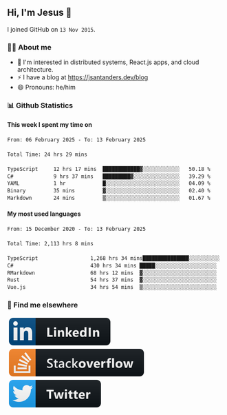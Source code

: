 ## Hi, I'm Jesus 👋

I joined GitHub on `13 Nov 2015`.

<!-- Talking about you -->

### 👨‍💻 About me

- 👦 I'm interested in distributed systems, React.js apps, and cloud architecture.
- ⚡️ I have a blog at <https://jsantanders.dev/blog>
- 😄 Pronouns: he/him

### 📊 Github Statistics

#### This week I spent my time on

<!--START_SECTION:weekly-->

```txt
From: 06 February 2025 - To: 13 February 2025

Total Time: 24 hrs 29 mins

TypeScript     12 hrs 17 mins  ████████████▓░░░░░░░░░░░░   50.18 %
C#             9 hrs 37 mins   █████████▓░░░░░░░░░░░░░░░   39.29 %
YAML           1 hr            █░░░░░░░░░░░░░░░░░░░░░░░░   04.09 %
Binary         35 mins         ▓░░░░░░░░░░░░░░░░░░░░░░░░   02.40 %
Markdown       24 mins         ▒░░░░░░░░░░░░░░░░░░░░░░░░   01.67 %
```

<!--END_SECTION:weekly-->

#### My most used languages

<!--START_SECTION:alltime-->

```txt
From: 15 December 2020 - To: 13 February 2025

Total Time: 2,113 hrs 8 mins

TypeScript                 1,268 hrs 34 mins███████████████░░░░░░░░░░   60.03 %
C#                         430 hrs 34 mins █████░░░░░░░░░░░░░░░░░░░░   20.38 %
RMarkdown                  68 hrs 12 mins  ▓░░░░░░░░░░░░░░░░░░░░░░░░   03.23 %
Rust                       54 hrs 37 mins  ▓░░░░░░░░░░░░░░░░░░░░░░░░   02.59 %
Vue.js                     34 hrs 54 mins  ▒░░░░░░░░░░░░░░░░░░░░░░░░   01.65 %
```

<!--END_SECTION:alltime-->

### 📢 Find me elsewhere

<p>
  <a target="_blank" href="https://linkedin.com/in/jsantanders">
    <img src="https://github.com/jsantanders/jsantanders/blob/master/img/linkedin.svg" alt="LinkedIn" style="vertical-align:top; margin:4px">
  </a>
  
  <a target="_blank" href="https://stackoverflow.com/users/7318331/jesus-santander">
    <img src="https://github.com/jsantanders/jsantanders/blob/master/img/stackoverflow.svg" alt="StackOverflow" style="vertical-align:top; margin:4px">
  </a>
  
  <a target="_blank" href="http://twitter.com/jsantanders">
    <img src="https://github.com/jsantanders/jsantanders/blob/master/img/twitter.svg" alt="Twitter" style="vertical-align:top; margin:4px">
  </a>
</p>
